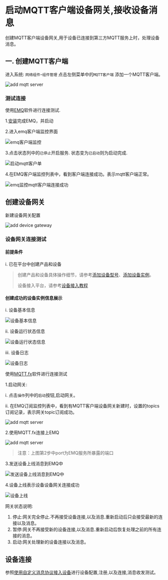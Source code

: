 # 启动MQTT客户端设备网关,接收设备消息

创建MQTT客户端设备网关,用于设备已连接到第三方MQTT服务上时，处理设备消息。

## 一. 创建MQTT客户端

进入系统: `网络组件`-`组件管理` 点击左侧菜单中的`MQTT客户端` 添加一个MQTT客户端。

![add mqtt server](../files/mqtt-client-gateway/save-mqtt-client.png)


### 测试连接

使用[EMQ](https://docs.emqx.io/broker/v3/cn/install.html)软件进行连接测试.

1.[安装](https://docs.emqx.io/broker/v3/cn/install.html#)完成EMQ，并启动

2.进入emq客户端监控界面

![emq客户端监控](../files/mqtt-client-gateway/emq-client-monitor.png)

3.点击状态列中的`已停止`开启服务. 状态变为`已启动`则为启动完成.

![启动mqtt客户单](../files/mqtt-client-gateway/start-mqtt-client.png)

4.在EMQ客户端监控列表中，看到客户端连接成功。表示mqtt客户端正常。

![emq监控mqtt客户端连接成功](../files/mqtt-client-gateway/emq-mqtt-client-connected.png)


## 创建设备网关

新建设备网关配置

![add device gateway](../files/mqtt-client-gateway/save-mqtt-client-gateway.png)


### 设备网关连接测试

#### 前提条件

i. 已在平台中创建产品和设备

> 创建产品和设备具体操作细节，请参考[添加设备型号](../device-manager.md/#添加设备型号)、[添加设备实例](../device-manager.md/#添加设备实例)。
>
> 设备接入平台，请参考[设备接入教程](device-connection.md)

#### 创建成功的设备实例信息展示
     
i. 设备基本信息

![设备基本信息](../files/device-connection/device-instance-general-info.png)

ii. 设备运行状态信息

![设备运行状态信息](../files/device-connection/device-instance-run-info.png)

iii. 设备日志

![设备日志](../files/device-connection/device-instance-log.png)

使用[MQTT.fx](http://mqttfx.org/)软件进行连接测试

1.启动网关:

i. 点击`操作`列中的`启动`按钮,启动网关。

ii. 在EMQ订阅监控列表中，看到有MQTT客户端设备网关新建时，设置的topics订阅记录，表示网关topic订阅成功。

![add mqtt server](../files/mqtt-client-gateway/emq-sub-mqtt-client-topic.png)

2.使用MQTT.fx连接上EMQ

![add mqtt server](../files/mqtt-client-gateway/mqtt-fx-config.png)

> 注意：上图第2步中port为EMQ服务所暴露的端口

3.发送设备上线消息到EMQ中

![发送设备上线消息到EMQ中](../files/mqtt-client-gateway/mqttfx-publish-online-msg.png)

4.设备上线表示设备设备网关连接成功

![设备上线](../files/mqtt-client-gateway/mqttfx-publish-online-msg.png)

网关状态说明:

1. 停止:网关完全停止.不再接受设备连接,以及消息.重新启动后只会接受最新的连接以及消息。
2. 暂停:网关不再接受新的设备连接,以及消息.重新启动后恢复处理之前的所有连接的消息。
3. 启动:网关处理新的设备连接以及消息。

## 设备连接

参照[使用自定义消息协议接入设备](device-connection.md)进行设备配置,注册,以及连接,消息收发测试。